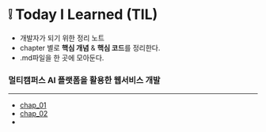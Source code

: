 # :grey_exclamation: Today I Learned (TIL) 

- 개발자가 되기 위한 정리 노트 
- chapter 별로 **핵심 개념** & **핵심 코드**를 정리한다.
- .md파일을 한 곳에 모아둔다.



### 멀티캠퍼스 AI 플랫폼을 활용한 웹서비스 개발

---

- [chap_01]()
- [chap_02]()
- 